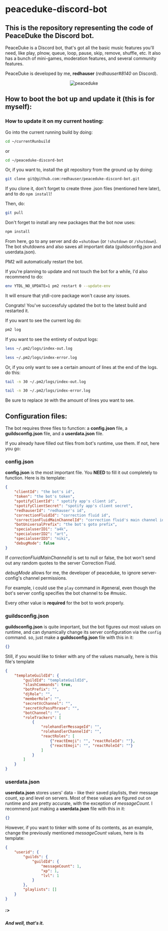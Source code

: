 # peaceduke-discord-bot
## This is the repository representing the code of PeaceDuke the Discord bot.

PeaceDuke is a Discord bot, that's got all the basic music features you'll need, like play, plnow, queue, loop, pause, skip, remove, shuffle, etc. It also has a bunch of mini-games, moderation features, and several community features. 

PeaceDuke is developed by me, **redhauser** (_redhauser#8140_ on Discord).

<p align="center">
  <img src="https://cdn.discordapp.com/attachments/760919347131973682/940014844449546290/epicemoji.png" alt="peaceduke">
</p>

## How to boot the bot up and update it (this is for myself):

### How to update it on my current hosting:

Go into the current running build by doing:

```sh
cd ~/currentRunbuild
```

or

```sh
cd ~/peaceduke-discord-bot
```

Or, if you want to, install the git repository from the ground up by doing:

```sh
git clone git@github.com:redhauser/peaceduke-discord-bot.git
```

If you clone it, don't forget to create three .json files (mentioned here later), and to do `npm install`!

Then, do:

```sh
git pull
```

Don't forget to install any new packages that the bot now uses:

```sh
npm install
```

From here, go to any server and do `=shutdown` (or `!shutdown` or `/shutdown`). The bot shutdowns and also saves all important data (guildsconfig.json and userdata.json).

PM2 will automatically restart the bot.

If you're planning to update and not touch the bot for a while, I'd also recommend to do:

```sh
env YTDL_NO_UPDATE=1 pm2 restart 0 --update-env
```

It will ensure that ytdl-core package won't cause any issues.

Congrats! You've successfuly updated the bot to the latest build and restarted it.

If you want to see the current log do:

```sh
pm2 log
```

If you want to see the entirety of output logs:

```sh
less ~/.pm2/logs/index-out.log
```

```sh
less ~/.pm2/logs/index-error.log
```

Or, if you only want to see a certain amount of lines at the end of the logs. do this:

```sh
tail -n 30 ~/.pm2/logs/index-out.log
```

```sh
tail -n 30 ~/.pm2/logs/index-error.log
```

Be sure to replace `30` with the amount of lines you want to see.

## Configuration files:

The bot requires three files to function: a **config.json** file, a **guildsconfig.json** file, and a **userdata.json** file.

If you already have filled out files from bot's runtime, use them. If not, here you go:

### config.json

**config.json** is the most important file. You **NEED** to fill it out completely to function. Here is its template:

```json
{
    "clientId": "the bot's id",
    "token": "the bot's token",
    "spotifyClientId": " spotify app's client id",
    "spotifyClientSecret": "spotify app's client secret",
    "redhauserId": "redhauser's id",
    "correctionFluidId": "correction fluid id",
    "correctionFluidMainChannelId": "correction fluid's main channel id",
    "botUniversalPrefix": "the bot's goto prefix",
    "specialuserID1": "a4k",
    "specialuserID2": "art",
    "specialuserID3": "niki",
    "debugMode": false
}
```

If _correctionFluidMainChannelId_ is set to null or false, the bot won't send out any random quotes to the server Correction Fluid.

_debugMode_ allows for me, the developer of peaceduke, to ignore server-config's channel permissions. 

For example, i could use the `play` command in #general, even though the bot's server config specifies the bot channel to be #music.

Every other value is **required** for the bot to work properly.

### guildsconfig.json

**guildsconfig.json** is quite important, but the bot figures out most values on runtime, and can dynamically change its server configuration via the `config` command. so, just make a **guildsconfig.json** file with this in it:

```json
{}
```

Still, if you would like to tinker with any of the values manually, here is this file's template

```json
{
    "templateGuildId": {
        "guildId": "templateGuildId",
        "slashCommands": true,
        "botPrefix": "",
        "djRole": "",
        "memberRole": "",
        "secretVcChannel": "",
        "secretVcPassPhrase": "",
        "botChannel": "",
        "roleTrackers": [
            {
                "rolehandlerMessageId": "",
                "rolehandlerChannelId": "",
                "reactRoles": [
                    {"reactEmoji": "", "reactRoleId": ""},
                    {"reactEmoji": "", "reactRoleId": ""}
                ]
            }
        ]
    }
}
```

### userdata.json

**userdata.json** stores users' data - like their saved playlists, their message count, xp and level on servers. Most of these values are figured out on runtime and are pretty accurate, with the exception of _messageCount_. I recommend just making a **userdata.json** file with this in it:

```json
{}
```

However, if you want to tinker with some of its contents, as an example, change the previously mentioned _messageCount_ values, here is its template: 

```json
{
    "userid": {
        "guilds": {
            "guildId": {
                "messageCount": 1,
                "xp": 1,
                "lvl": 1
            }
        },
        "playlists": []
    }
}
```

##### :>

##### And well, that's it.